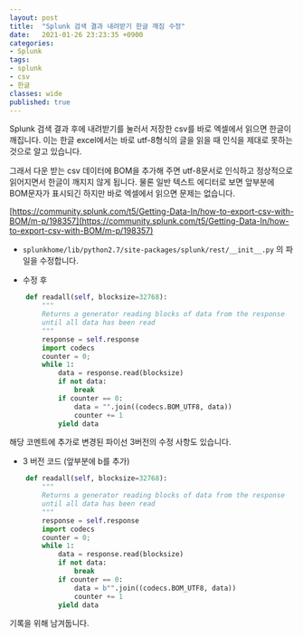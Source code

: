 ```yaml
---
layout: post
title:  "Splunk 검색 결과 내려받기 한글 깨짐 수정"
date:   2021-01-26 23:23:35 +0900
categories: 
- Splunk
tags:
- splunk
- csv
- 한글
classes: wide
published: true
---
```


Splunk 검색 결과 후에 내려받기를 눌러서 저장한 csv를 바로 엑셀에서 읽으면 한글이 깨집니다.
이는 한글 excel에서는 바로 utf-8형식의 글을 읽을 때 인식을 제대로 못하는 것으로 알고 있습니다.

그래서 다운 받는 csv 데이터에 BOM을 추가해 주면 utf-8문서로 인식하고 정상적으로 읽어지면서 한글이 깨지지 않게 됩니다.
물론 일반 텍스트 에디터로 보면 앞부분에 BOM문자가 표시되긴 하지만 바로 엑셀에서 읽으면 문제는 없습니다.

[https://community.splunk.com/t5/Getting-Data-In/how-to-export-csv-with-BOM/m-p/198357](https://community.splunk.com/t5/Getting-Data-In/how-to-export-csv-with-BOM/m-p/198357)

- ```splunkhome/lib/python2.7/site-packages/splunk/rest/__init__.py``` 의 파일을 수정합니다.

- 수정 후

```python
    def readall(self, blocksize=32768):
        """
        Returns a generator reading blocks of data from the response
        until all data has been read
        """
        response = self.response
        import codecs
        counter = 0;
        while 1:
            data = response.read(blocksize)
            if not data:
                break
            if counter == 0:
                data = "".join((codecs.BOM_UTF8, data))
                counter += 1
            yield data
```


해당 코멘트에 추가로 변경된 파이선 3버전의 수정 사항도 있습니다.

- 3 버전 코드 (앞부분에 b를 추가)
```python
    def readall(self, blocksize=32768):
        """
        Returns a generator reading blocks of data from the response
        until all data has been read
        """
        response = self.response
        import codecs
        counter = 0;
        while 1:
            data = response.read(blocksize)
            if not data:
                break
            if counter == 0:
                data = b"".join((codecs.BOM_UTF8, data))
                counter += 1
            yield data
```

기록을 위해 남겨둡니다.